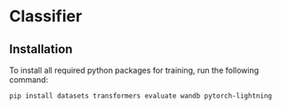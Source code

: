 # Classifier

## Installation

To install all required python packages for training, run the following command:

``pip install datasets transformers evaluate wandb pytorch-lightning``